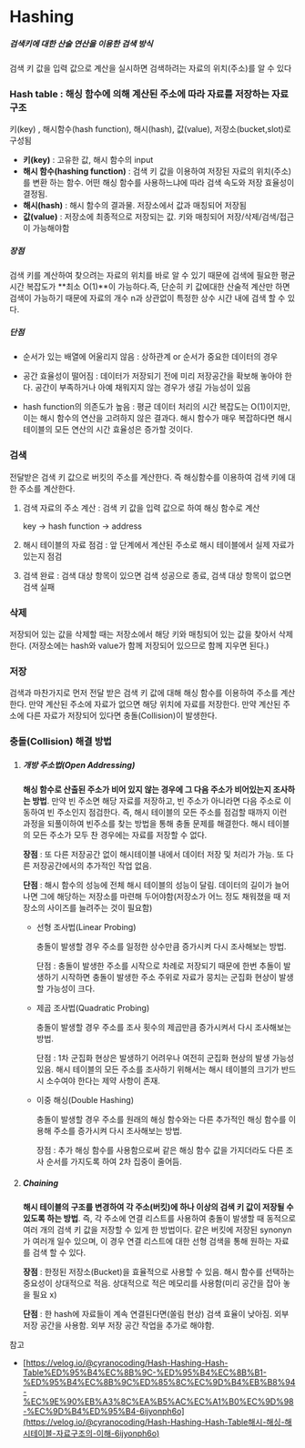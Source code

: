 # Hashing

##### 검색키에 대한 산술 연산을 이용한 검색 방식

검색 키 값을 입력 값으로 계산을 실시하면 검색하려는 자료의 위치(주소)를 알 수 있다



### Hash table : 해싱 함수에 의해 계산된 주소에 따라 자료를 저장하는 자료 구조

키(key) , 해시함수(hash function), 해시(hash), 값(value), 저장소(bucket,slot)로 구성됨

- **키(key)** : 고유한 값, 해시 함수의 input
- **해시 함수(hashing function)** : 검색 키 값을 이용하여 저장된 자료의 위치(주소)를 변환 하는 함수. 어떤 해싱 함수를 사용하느냐에 따라 검색 속도와 저장 효율성이 결정됨.
- **해시(hash)** : 해시 함수의 결과물. 저장소에서 값과 매칭되어 저장됨
- **값(value)** : 저장소에 최종적으로 저장되는 값. 키와 매칭되어 저장/삭제/검색/접근이 가능해야함



##### **장점**

 검색 키를 계산하여 찾으려는 자료의 위치를 바로 알 수 있기 때문에 검색에 필요한 평균 시간 복잡도가 **최소 O(1)**이 가능하다.즉, 단순히 키 값에대한 산술적 계산만 하면 검색이 가능하기 때문에 자료의 개수 n과 상관없이 특정한 상수 시간 내에 검색 할 수 있다. 

##### **단점**

-  순서가 있는 배열에 어울리지 않음 : 상하관계 or 순서가 중요한 데이터의 경우

-  공간 효율성이 떨어짐 : 데이터가 저장되기 전에 미리 저장공간을 확보해 놓아야 한다. 공간이 부족하거나 아예 채워지지 않는 경우가 생길 가능성이 있음

-  hash function의 의존도가 높음 : 평균 데이터 처리의 시간 복잡도는 O(1)이지만, 이는 해시 함수의 연산을 고려하지 않은 결과다. 해시 함수가 매우 복잡하다면 해시테이블의 모든 연산의 시간 효율성은 증가할 것이다.



### 검색

전달받은 검색 키 값으로 버킷의 주소를 계산한다. 즉 해싱함수를 이용하여 검색 키에 대한 주소를 계산한다.

1. 검색 자료의 주소 계산 : 검색 키 값을 입력 값으로 하여 해싱 함수로 계산

   key -> hash function -> address

2. 해시 테이블의 자료 점검 : 앞 단계에서 계산된 주소로 해시 테이블에서 실제 자료가 있는지 점검

3. 검색 완료 : 검색 대상 항목이 있으면 검색 성공으로 종료, 검색 대상 항목이 없으면 검색 실패



### 삭제 

저장되어 있는 값을 삭제할 때는 저장소에서 해당 키와 매칭되어 있는 값을 찾아서 삭제한다. (저장소에는 hash와 value가 함께 저장되어 있으므로 함께 지우면 된다.)



### 저장

 검색과 마찬가지로 먼저 전달 받은 검색 키 값에 대해 해싱 함수를 이용하여 주소를 계산한다. 만약 계산된 주소에 자료가 없으면 해당 위치에 자료를 저장한다. 만약 계산된 주소에 다른 자료가 저장되어 있다면 충돌(Collision)이 발생한다.



### 충돌(Collision) 해결 방법

1. ##### 개방 주소법(Open Addressing)

   **해싱 함수로 산출된 주소가 비어 있지 않는 경우에 그 다음 주소가 비어있는지 조사하는 방법**. 만약 빈 주소면 해당 자료를 저장하고, 빈 주소가 아니라면 다음 주소로 이동하여 빈 주소인지 점검한다. 즉, 해시 테이블의 모든 주소를 점검할 때까지 이런 과정을 되풀이하여 빈주소를 찾는 방법을 통해 충돌 문제를 해결한다. 해시 테이블의 모든 주소가 모두 찬 경우에는 자료를 저장할 수 없다.

   **장점** : 또 다른 저장공간 없이 해시테이블 내에서 데이터 저장 및 처리가 가능. 또 다른 저장공간에서의 추가적인 작업 없음.

   **단점** : 해시 함수의 성능에 전체 해시 테이블의 성능이 달림. 데이터의 길이가 늘어나면 그에 해당하는 저장소를 마련해 두어야함(저장소가 어느 정도 채워졌을 때 저장소의 사이즈를 늘려주는 것이 필요함)

   - 선형 조사법(Linear Probing)

     충돌이 발생할 경우 주소를 일정한 상수만큼 증가시켜 다시 조사해보는 방법.

     단점 : 충돌이 발생한 주소를 시작으로 차례로 저장되기 때문에 한번 추돌이 발생하기 시작하면 충돌이 발생한 주소 주위로 자료가 뭉치는 군집화 현상이 발생할 가능성이 크다. 

   - 제곱 조사법(Quadratic Probing)

     충돌이 발생할 경우 주소를 조사 횟수의 제곱만큼 증가시켜서 다시 조사해보는 방법.

     단점 : 1차 군집화 현상은 발생하기 어려우나 여전히 군집화 현상의 발생 가능성 있음. 해시 테이블의 모든 주소를 조사하기 위해서는 해시 테이블의 크기가 반드시 소수여야 한다는 제약 사항이 존재.

   - 이중 해싱(Double Hashing)

     충돌이 발생할 경우 주소를 원래의 해싱 함수와는 다른 추가적인 해싱 함수를 이용해 주소를 증가시켜 다시 조사해보는 방법.

     장점 : 추가 해싱 함수를 사용함으로써 같은 해싱 함수 값을 가지더라도 다른 조사 순서를 가지도록 하여 2차 집중이 줄어듬.

     

2. ##### Chaining

   **해시 테이블의 구조를 변경하여 각 주소(버킷)에 하나 이상의 검색 키 값이 저장될 수 있도록 하는 방법**. 즉, 각 주소에 연결 리스트를 사용하여 충돌이 발생할 때 동적으로 여러 개의 검색 키 값을 저장할 수 있게 한 방법이다. 같은 버킷에 저장된 synonyn가 여러개 일수 있으며, 이 경우 연결 리스트에 대한 선형 검색을 통해 원하는 자료를 검색 할 수 있다.

   **장점** : 한정된 저장소(Bucket)을 효율적으로 사용할 수 있음. 해시 함수를 선택하는 중요성이 상대적으로 적음. 상대적으로 적은 메모리를 사용함(미리 공간을 잡아 놓을 필요 x)

   **단점** : 한 hash에 자료들이 계속 연결된다면(쏠림 현상) 검색 효율이 낮아짐. 외부 저장 공간을 사용함. 외부 저장 공간 작업을 추가로 해야함.



참고

- [https://velog.io/@cyranocoding/Hash-Hashing-Hash-Table%ED%95%B4%EC%8B%9C-%ED%95%B4%EC%8B%B1-%ED%95%B4%EC%8B%9C%ED%85%8C%EC%9D%B4%EB%B8%94-%EC%9E%90%EB%A3%8C%EA%B5%AC%EC%A1%B0%EC%9D%98-%EC%9D%B4%ED%95%B4-6ijyonph6o](https://velog.io/@cyranocoding/Hash-Hashing-Hash-Table해시-해싱-해시테이블-자료구조의-이해-6ijyonph6o)
